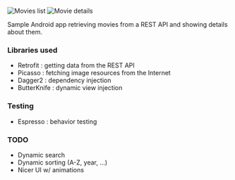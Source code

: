 ![Movies list](http://i.imgur.com/HVG74Wql.jpg)
![Movie details](http://i.imgur.com/sixPA2Xl.jpg)

Sample Android app retrieving movies from a REST API and showing details about them.

### Libraries used

* Retrofit : getting data from the REST API
* Picasso : fetching image resources from the Internet
* Dagger2 : dependency injection
* ButterKnife : dynamic view injection

### Testing

* Espresso : behavior testing

### TODO

* Dynamic search
* Dynamic sorting (A-Z, year, ...)
* Nicer UI w/ animations